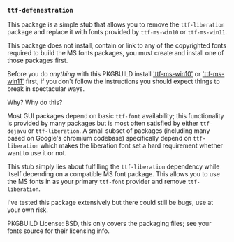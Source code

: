 
### `ttf-defenestration`

This package is a simple stub that allows you to remove the `ttf-liberation` package and replace it with fonts provided
by `ttf-ms-win10` or `ttf-ms-win11`.

This package does not install, contain or link to any of the copyrighted fonts required to build the MS fonts packages,
you must create and install one of those packages first.

Before you do *anything* with this PKGBUILD install ['ttf-ms-win10'] or ['ttf-ms-win11'] first, if you don't follow the
instructions you should expect things to break in spectacular ways.

Why? Why do this?

Most GUI packages depend on basic `ttf-font` availability; this functionality is provided by many packages but is most
often satisfied by either `ttf-dejavu` or `ttf-liberation`. A small subset of packages (including many based on Google's
chromium codebase) specifically depend on `ttf-liberation` which makes the liberation font set a hard requirement
whether want to use it or not.

This stub simply lies about fulfilling the `ttf-liberation` dependency while itself depending on a compatible MS font
package. This allows you to use the MS fonts in as your primary `ttf-font` provider and remove `ttf-liberation`.

I've tested this package extensively but there could still be bugs, use at your own risk.


PKGBUILD License: BSD, this only covers the packaging files; see your fonts source for their licensing info.

['ttf-ms-win10']: https://aur.archlinux.org/packages/ttf-ms-win10/
['ttf-ms-win11']: https://aur.archlinux.org/packages/ttf-ms-win11/
[//]: # ( vim: set tw=120: )
